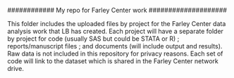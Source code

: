 ############ My repo for Farley Center work ####################

This folder includes the uploaded files by project for the Farley Center data analysis work
that LB has created. Each project will have a separate folder by project for code (usually SAS but could
be STATA or R) ; reports/manuscript files ; and documents (will include output and results).
Raw data is not included in this repository for privacy reasons. Each set of code will link to the dataset
which is shared in the Farley Center network drive. 
